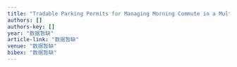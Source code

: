 ```yaml
---
title: "Tradable Parking Permits for Managing Morning Commute in a Multi-modal Many-to-One Network"
authors: []
authors-key: []
year: "数据暂缺"
article-link: "数据暂缺"
venue: "数据暂缺"
bibex: "数据暂缺"
---
```

